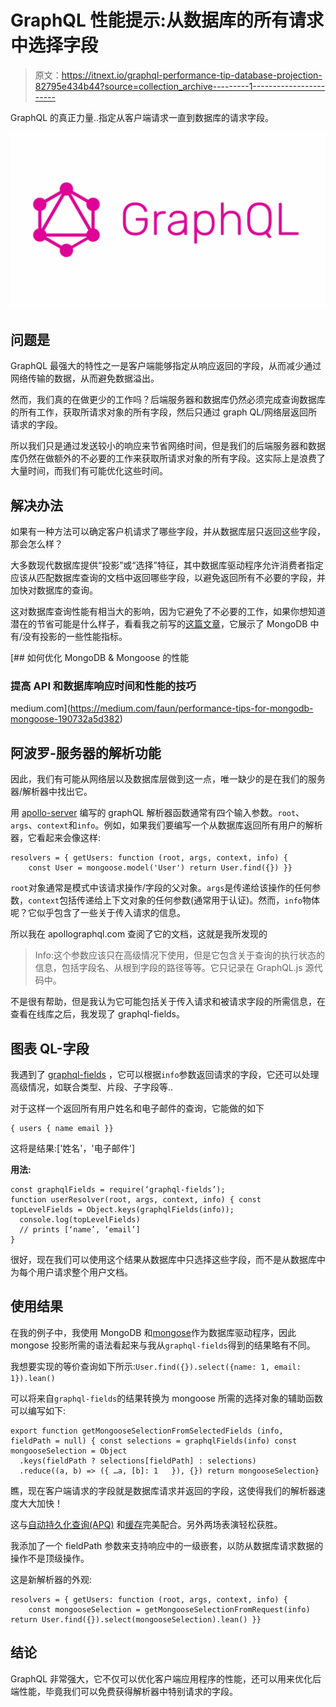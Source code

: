 # GraphQL 性能提示:从数据库的所有请求中选择字段

> 原文：<https://itnext.io/graphql-performance-tip-database-projection-82795e434b44?source=collection_archive---------1----------------------->

GraphQL 的真正力量..指定从客户端请求一直到数据库的请求字段。

![](img/ea7ba5850be86b1c3cb44479b961d5a9.png)

## 问题是

GraphQL 最强大的特性之一是客户端能够指定从响应返回的字段，从而减少通过网络传输的数据，从而避免数据溢出。

然而，我们真的在做更少的工作吗？后端服务器和数据库仍然必须完成查询数据库的所有工作，获取所请求对象的所有字段，然后只通过 graph QL/网络层返回所请求的字段。

所以我们只是通过发送较小的响应来节省网络时间，但是我们的后端服务器和数据库仍然在做额外的不必要的工作来获取所请求对象的所有字段。这实际上是浪费了大量时间，而我们有可能优化这些时间。

## 解决办法

如果有一种方法可以确定客户机请求了哪些字段，并从数据库层只返回这些字段，那会怎么样？

大多数现代数据库提供“投影”或“选择”特征，其中数据库驱动程序允许消费者指定应该从匹配数据库查询的文档中返回哪些字段，以避免返回所有不必要的字段，并加快对数据库的查询。

这对数据库查询性能有相当大的影响，因为它避免了不必要的工作，如果你想知道潜在的节省可能是什么样子，看看我之前写的[这篇文章](https://medium.com/faun/performance-tips-for-mongodb-mongoose-190732a5d382)，它展示了 MongoDB 中有/没有投影的一些性能指标。

[](https://medium.com/faun/performance-tips-for-mongodb-mongoose-190732a5d382) [## 如何优化 MongoDB & Mongoose 的性能

### 提高 API 和数据库响应时间和性能的技巧

medium.com](https://medium.com/faun/performance-tips-for-mongodb-mongoose-190732a5d382) 

## 阿波罗-服务器的解析功能

因此，我们有可能从网络层以及数据库层做到这一点，唯一缺少的是在我们的服务器/解析器中找出它。

用 [apollo-server](https://github.com/apollographql/apollo-server) 编写的 graphQL 解析器函数通常有四个输入参数。`root`、`args`、`context`和`info`。例如，如果我们要编写一个从数据库返回所有用户的解析器，它看起来会像这样:

```
resolvers = { getUsers: function (root, args, context, info) {
    const User = mongoose.model('User') return User.find({}) }}
```

`root`对象通常是模式中该请求操作/字段的父对象。`args`是传递给该操作的任何参数，`context`包括传递给上下文对象的任何参数(通常用于认证)。然而，`info`物体呢？它似乎包含了一些关于传入请求的信息。

所以我在 apollographql.com 查阅了它的文档，这就是我所发现的

> Info:这个参数应该只在高级情况下使用，但是它包含关于查询的执行状态的信息，包括字段名、从根到字段的路径等等。它只记录在 GraphQL.js 源代码中。

不是很有帮助，但是我认为它可能包括关于传入请求和被请求字段的所需信息，在查看在线库之后，我发现了 graphql-fields。

## 图表 QL-字段

我遇到了 [graphql-fields](https://github.com/robrichard/graphql-fields) ，它可以根据`info`参数返回请求的字段，它还可以处理高级情况，如联合类型、片段、子字段等..

对于这样一个返回所有用户姓名和电子邮件的查询，它能做的如下

```
{ users { name email }}
```

这将是结果:['姓名'，'电子邮件']

**用法:**

```
const graphqlFields = require(‘graphql-fields’);
function userResolver(root, args, context, info) { const topLevelFields = Object.keys(graphqlFields(info));
  console.log(topLevelFields)
  // prints [‘name’, ‘email’]
}
```

很好，现在我们可以使用这个结果从数据库中只选择这些字段，而不是从数据库中为每个用户请求整个用户文档。

## 使用结果

在我的例子中，我使用 MongoDB 和[mongose](https://github.com/Automattic/mongoose)作为数据库驱动程序，因此 mongose 投影所需的语法看起来与我从`graphql-fields`得到的结果略有不同。

我想要实现的等价查询如下所示:`User.find({}).select({name: 1, email: 1}).lean()`

可以将来自`graphql-fields`的结果转换为 mongoose 所需的选择对象的辅助函数可以编写如下:

```
export function getMongooseSelectionFromSelectedFields (info, fieldPath = null) { const selections = graphqlFields(info) const mongooseSelection = Object
  .keys(fieldPath ? selections[fieldPath] : selections)
  .reduce((a, b) => ({ …a, [b]: 1   }), {}) return mongooseSelection}
```

瞧，现在客户端请求的字段就是数据库请求并返回的字段，这使得我们的解析器速度大大加快！

这与[自动持久化查询(APQ)](https://www.apollographql.com/docs/apollo-server/performance/apq/) 和[缓存](https://www.apollographql.com/docs/apollo-server/performance/caching/)完美配合。另外两场表演轻松获胜。

我添加了一个 fieldPath 参数来支持响应中的一级嵌套，以防从数据库请求数据的操作不是顶级操作。

这是新解析器的外观:

```
resolvers = { getUsers: function (root, args, context, info) {
    const mongooseSelection = getMongooseSelectionFromRequest(info) return User.find({}).select(mongooseSelection).lean() }}
```

## 结论

GraphQL 非常强大，它不仅可以优化客户端应用程序的性能，还可以用来优化后端性能，毕竟我们可以免费获得解析器中特别请求的字段。